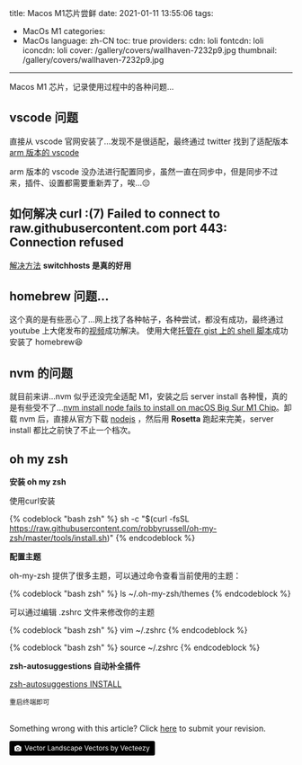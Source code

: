 title: Macos M1芯片尝鲜
date: 2021-01-11 13:55:06
tags:
- MacOs M1
categories:
- MacOs
language: zh-CN
toc: true
providers:
    cdn: loli
    fontcdn: loli
    iconcdn: loli
cover: /gallery/covers/wallhaven-7232p9.jpg
thumbnail: /gallery/covers/wallhaven-7232p9.jpg
---

Macos M1 芯片，记录使用过程中的各种问题...

<!-- more -->

## vscode 问题

直接从 vscode 官网安装了...发现不是很适配，最终通过 twitter 找到了适配版本[arm 版本的 vscode](https://twitter.com/code/status/1338886895867224070)

arm 版本的 vscode 没办法进行配置同步，虽然一直在同步中，但是同步不过来，插件、设置都需要重新弄了，唉...😔

## 如何解决 curl :(7) Failed to connect to raw.githubusercontent.com port 443: Connection refused

[解决方法](https://github.com/hawtim/blog/issues/10) **switchhosts 是真的好用**

## homebrew 问题...

这个真的是有些恶心了...网上找了各种帖子，各种尝试，都没有成功，最终通过 youtube 上大佬发布的[视频](https://www.youtube.com/watch?v=nv2ylxro7rM)成功解决。
使用大佬[托管在 gist 上的 shell 脚本](https://gist.github.com/nrubin29/bea5aa83e8dfa91370fe83b62dad6dfa)成功安装了 homebrew😆

## nvm 的问题

就目前来讲...nvm 似乎还没完全适配 M1，安装之后 server install 各种慢，真的是有些受不了...[nvm install node fails to install on macOS Big Sur M1 Chip](https://github.com/nvm-sh/nvm/issues/2350)。卸载 nvm 后，直接从官方下载 [nodejs](https://nodejs.org/zh-cn/) ，然后用 **Rosetta** 跑起来完美，server install 都比之前快了不止一个档次。

## oh my zsh

**安装 oh my zsh**

使用curl安装

{% codeblock "bash zsh" %}
sh -c "$(curl -fsSL https://raw.githubusercontent.com/robbyrussell/oh-my-zsh/master/tools/install.sh)"
{% endcodeblock %}

**配置主题**

oh-my-zsh 提供了很多主题，可以通过命令查看当前使用的主题：

{% codeblock "bash zsh" %}
ls ~/.oh-my-zsh/themes
{% endcodeblock %}

可以通过编辑 .zshrc 文件来修改你的主题

{% codeblock "bash zsh" %}
vim ~/.zshrc
{% endcodeblock %}

{% codeblock "bash zsh" %}
source ~/.zshrc
{% endcodeblock %}

**zsh-autosuggestions 自动补全插件**

[zsh-autosuggestions INSTALL](https://github.com/zsh-users/zsh-autosuggestions/blob/master/INSTALL.md#oh-my-zsh)

`重启终端即可`

<br>

<article class="message message-immersive is-warning">
<div class="message-body">
<i class="fas fa-question-circle mr-2"></i>Something wrong with this article? 
Click <a href="https://github.com/blacklisten/nblogs/edit/site/source/_posts/2021/Macos-M1.md">here</a> 
to submit your revision.
</div>
</article>

<a style="background-color:black;color:white;text-decoration:none;padding:4px 6px;font-size:12px;line-height:1.2;display:inline-block;border-radius:3px" href="https://wallhaven.cc" target="_blank" rel="noopener noreferrer" title="Vector Landscape Vectors by Vecteezy"><span style="display:inline-block;padding:2px 3px"><svg xmlns="http://www.w3.org/2000/svg" style="height:12px;width:auto;position:relative;vertical-align:middle;top:-1px;fill:white" viewBox="0 0 32 32"><path d="M20.8 18.1c0 2.7-2.2 4.8-4.8 4.8s-4.8-2.1-4.8-4.8c0-2.7 2.2-4.8 4.8-4.8 2.7.1 4.8 2.2 4.8 4.8zm11.2-7.4v14.9c0 2.3-1.9 4.3-4.3 4.3h-23.4c-2.4 0-4.3-1.9-4.3-4.3v-15c0-2.3 1.9-4.3 4.3-4.3h3.7l.8-2.3c.4-1.1 1.7-2 2.9-2h8.6c1.2 0 2.5.9 2.9 2l.8 2.4h3.7c2.4 0 4.3 1.9 4.3 4.3zm-8.6 7.5c0-4.1-3.3-7.5-7.5-7.5-4.1 0-7.5 3.4-7.5 7.5s3.3 7.5 7.5 7.5c4.2-.1 7.5-3.4 7.5-7.5z"></path></svg></span><span style="display:inline-block;padding:2px 3px">Vector Landscape Vectors by Vecteezy</span></a>
